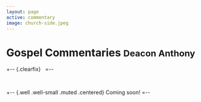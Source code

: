 ```yaml
---
layout: page
active: commentary
image: church-side.jpeg
---
```


# Gospel Commentaries <small>Deacon Anthony</small> 

+-- {.clearfix}
&nbsp;
=--

&nbsp;

+-- {.well .well-small .muted .centered}
Coming soon!
=--
